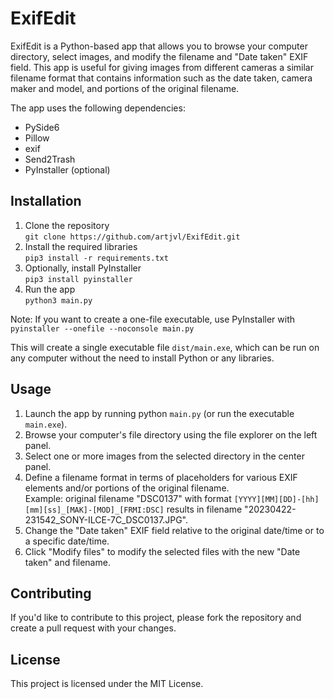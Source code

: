 # ExifEdit

ExifEdit is a Python-based app that allows you to browse your computer directory, select images, and modify the filename and "Date taken" EXIF field. This app is useful for giving images from different cameras a similar filename format that contains information such as the date taken, camera maker and model, and portions of the original filename.

The app uses the following dependencies:
* PySide6
* Pillow
* exif
* Send2Trash
* PyInstaller (optional)

## Installation

1. Clone the repository\
`git clone https://github.com/artjvl/ExifEdit.git`
2. Install the required libraries\
`pip3 install -r requirements.txt`
3. Optionally, install PyInstaller\
`pip3 install pyinstaller`
4. Run the app\
`python3 main.py`

Note: If you want to create a one-file executable, use PyInstaller with\
`pyinstaller --onefile --noconsole main.py`

This will create a single executable file `dist/main.exe`, which can be run on any computer without the need to install Python or any libraries.

## Usage
1. Launch the app by running python `main.py` (or run the executable `main.exe`).
2. Browse your computer's file directory using the file explorer on the left panel.
3. Select one or more images from the selected directory in the center panel.
4. Define a filename format in terms of placeholders for various EXIF elements and/or portions of the original filename.\
Example: original filename "DSC0137" with format `[YYYY][MM][DD]-[hh][mm][ss]_[MAK]-[MOD]_[FRMI:DSC]` results in filename "20230422-231542_SONY-ILCE-7C_DSC0137.JPG".
5. Change the "Date taken" EXIF field relative to the original date/time or to a specific date/time.
6. Click "Modify files" to modify the selected files with the new "Date taken" and filename.


## Contributing
If you'd like to contribute to this project, please fork the repository and create a pull request with your changes.

## License
This project is licensed under the MIT License.